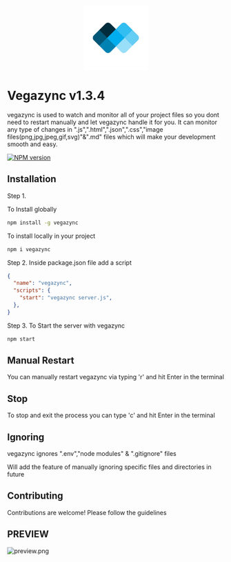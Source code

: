 <p align="center">
  <a href="https://devharsh2k4.github.io/vegazync/">
    <img src="./logo-withoutBg.png" alt="Vegazync Logo" width="150" height="150">
  </a>
</p>


# Vegazync v1.3.4

vegazync is used to watch and monitor all of your project files so you dont need to restart manually and let vegazync handle it for you. It can monitor any type of changes in  ".js",".html",".json",".css","image files(png,jpg,jpeg,gif,svg)"&".md" files which will make your development smooth and easy.

[![NPM version](https://badge.fury.io/js/vegazync.svg)](https://npmjs.org/package/vegazync)

## Installation
Step 1.

To Install globally
```bash
npm install -g vegazync
```

To install locally in your project
```bash
npm i vegazync
```

Step 2.
Inside package.json file add a script

```json
{
  "name": "vegazync",
  "scripts": {
    "start": "vegazync server.js",
  },
}
```

Step 3.
To Start the server with vegazync
```bash
npm start
```

## Manual Restart

You can manually restart vegazync via typing 'r' and hit Enter in the terminal

## Stop

To stop and exit the process you can type 'c' and hit Enter in the terminal

## Ignoring

vegazync ignores ".env","node modules" & ".gitignore" files 

Will add the feature of manually ignoring specific files and directories in future

## Contributing

Contributions are welcome! Please follow the guidelines
                                                                                                                                                                               
## PREVIEW  
![preview.png ](https://github.com/devharsh2k4/vegazync/blob/main/preview.png)                                                                                                                                                                                                                                                                                                              
